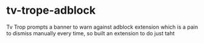 # tv-trope-adblock
Tv Trop prompts a banner to warn against adblock extension which is a pain to dismiss manually every time, so built an extension to do just taht
